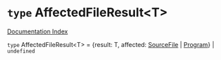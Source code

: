 # `type` AffectedFileResult\<T>

[Documentation Index](../README.md)

`type` AffectedFileResult\<T> = \{result: T, affected: [SourceFile](../interface.SourceFile/README.md) | [Program](../interface.Program/README.md)} | `undefined`